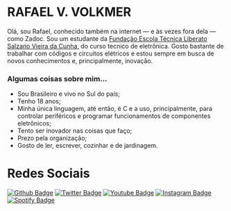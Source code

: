 # RAFAEL V. VOLKMER

  Olá, sou Rafael, conhecido também na internet  — e às vezes fora dela — como Zadoc. Sou um estudante da [Fundação Escola Técnica Liberato Salzano Vieira da Cunha](https://www.liberato.com.br), do curso tecnico de eletrônica. Gosto bastante de trabalhar com códigos e circuitos elétricos e estou sempre em busca de novos conhecimentos e, principalmente, inovação.
  
  ### Algumas coisas sobre mim...
 - Sou Brasileiro e vivo no Sul do país;
 - Tenho 18 anos;
 - Minha única linguagem, até então, é C e a uso, principalmente, para controlar periféricos e programar funcionamentos de componentes eletrônicos;
 - Tento ser inovador nas coisas que faço;
 - Prezo pela organização;
 - Gosto de ler, escrever, cozinhar e de jardinagem.

# Redes Sociais
[![Github Badge](https://img.shields.io/badge/GitHub-100000?style=for-the-badge&logo=github&logoColor=white)](https://github.com/RafaelVVolkmer)
[![Twitter Badge](https://img.shields.io/badge/Twitter-1DA1F2?style=for-the-badge&logo=twitter&logoColor=white)](https://twitter.com/ImZadoc)
[![Youtube Badge](https://img.shields.io/badge/YouTube-FF0000?style=for-the-badge&logo=youtube&logoColor=white)](https://www.youtube.com/channel/UC1jSeCTflww9cCtuBxGfAQg)
[![Instagram Badge](https://img.shields.io/badge/Instagram-E4405F?style=for-the-badge&logo=instagram&logoColor=white)](https://www.instagram.com/rafael.v.volkmer/)
[![Spotify Badge](https://img.shields.io/badge/Spotify-1ED760?&style=for-the-badge&logo=spotify&logoColor=white)](https://open.spotify.com/user/jj4ixeaxzhwtnqhio5xcg8cuq?si=cd42afca2dbc49e3)
